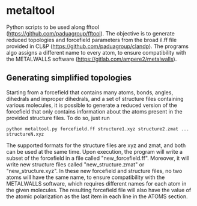 # metaltool
Python scripts to be used along fftool (https://github.com/paduagroup/fftool). The objective is to generate reduced topologies and forcefield parameters from the broad il.ff file provided in CL&P (https://github.com/paduagroup/clandp). The programs algo assigns a different name to every atom, to ensure compatibility with the METALWALLS software (https://gitlab.com/ampere2/metalwalls).

## Generating simplified topologies

Starting from a forcefield that contains many atoms, bonds, angles, dihedrals and improper dihedrals, and a set of structure files containing various molecules, it is possible to generate a reduced version of the forcefield that only contains information about the atoms present in the provided structure files. To do so, just run

    python metaltool.py forcefield.ff structure1.xyz structure2.zmat ... structureN.xyz

The supported formats for the structure files are xyz and zmat, and both can be used at the same time. Upon execution, the program will write a subset of the forcefield in a file called "new_forcefield.ff". Moreover, it will write new structure files called "new_structure.zmat" or "new_structure.xyz". In these new forcefield and structure files, no two atoms will have the same name, to ensure compatibility with the METALWALLS software, which requires different names for each atom in the given molecules. The resulting forcefield file will also have the value of the atomic polarization as the last item in each line in the ATOMS section.
